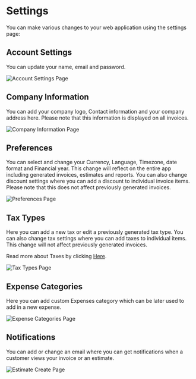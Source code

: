 # Settings

You can make various changes to your web application using the settings page:

## Account Settings

You can update your name, email and password.

![Account Settings Page](/images/account-settings.png)

## Company Information

You can add your company logo, Contact information and your company address here. Please note that this information is displayed on all invoices.

![Company Information Page](/images/company-information.png)

## Preferences

You can select and change your Currency, Language, Timezone, date format and Financial year. This change will reflect on the entire app including generated invoices, estimates and reports. You can also change discount settings where you can add a discount to individual invoice items. Please note that this does not affect previously generated invoices.

![Preferences Page](/images/preferences.png)

## Tax Types

Here you can add a new tax or edit a previously generated tax type. You can also change tax settings where you can add taxes to individual items. This change will not affect previously generated invoices.

Read more about Taxes by clicking [Here](./taxes.md).

![Tax Types Page](/images/taxes.png)

## Expense Categories

Here you can add custom Expenses category which can be later used to add in a new expense.

![Expense Categories Page](/images/expense-categories.png)

## Notifications

You can add or change an email where you can get notifications when a customer views your invoice or an estimate.

![Estimate Create Page](/images/notifications.png)
